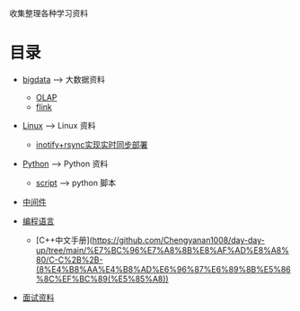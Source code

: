 收集整理各种学习资料

目录
=================

* [bigdata](https://github.com/Chengyanan1008/day-day-up/tree/main/bigdata) --> 大数据资料
  * [OLAP](https://github.com/Chengyanan1008/day-day-up/tree/main/bigdata/OLAP) 
  * [flink](https://github.com/Chengyanan1008/day-day-up/tree/main/bigdata/flink) 
* [Linux](https://github.com/Chengyanan1008/day-day-up/tree/main/Linux) --> Linux 资料 
  * [inotify+rsync实现实时同步部署](https://github.com/Chengyanan1008/day-day-up/tree/main/Linux/inotify%2Brsync%E5%AE%9E%E7%8E%B0%E5%AE%9E%E6%97%B6%E5%90%8C%E6%AD%A5%E9%83%A8%E7%BD%B2)

* [Python](https://github.com/Chengyanan1008/day-day-up/tree/main/Python) --> Python 资料
  * [script](https://github.com/Chengyanan1008/day-day-up/tree/main/Python/script) --> python 脚本
  
* [中间件](https://github.com/Chengyanan1008/day-day-up/tree/main/%E4%B8%AD%E9%97%B4%E4%BB%B6)
* [编程语言](https://github.com/Chengyanan1008/day-day-up/tree/main/%E7%BC%96%E7%A8%8B%E8%AF%AD%E8%A8%80)
  * [C++中文手册](https://github.com/Chengyanan1008/day-day-up/tree/main/%E7%BC%96%E7%A8%8B%E8%AF%AD%E8%A8%80/C-C%2B%2B-(8%E4%B8%AA%E4%B8%AD%E6%96%87%E6%89%8B%E5%86%8C%EF%BC%89(%E5%85%A8))
* [面试资料](https://github.com/Chengyanan1008/day-day-up/tree/main/%E9%9D%A2%E8%AF%95)

